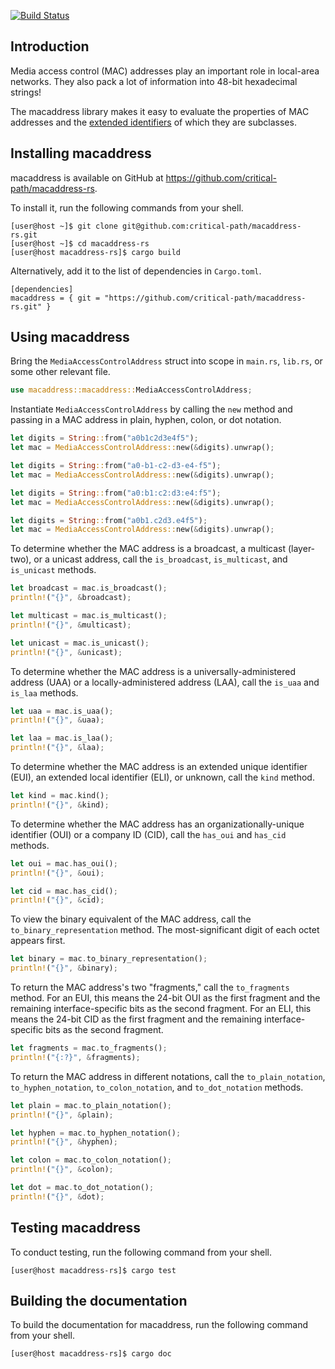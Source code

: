 [![Build Status](https://travis-ci.com/critical-path/macaddress-rs.svg?branch=master)](https://travis-ci.com/critical-path/macaddress-rs)

## Introduction

Media access control (MAC) addresses play an important role in local-area networks.  They also pack a lot of information into 48-bit hexadecimal strings!

The macaddress library makes it easy to evaluate the properties of MAC addresses and the [extended identifiers](https://standards.ieee.org/products-services/regauth/tut/index.html) of which they are subclasses.


## Installing macaddress

macaddress is available on GitHub at https://github.com/critical-path/macaddress-rs.

To install it, run the following commands from your shell.

```console
[user@host ~]$ git clone git@github.com:critical-path/macaddress-rs.git
[user@host ~]$ cd macaddress-rs
[user@host macaddress-rs]$ cargo build
```

Alternatively, add it to the list of dependencies in `Cargo.toml`.

```vim
[dependencies]
macaddress = { git = "https://github.com/critical-path/macaddress-rs.git" }
```


## Using macaddress

Bring the `MediaAccessControlAddress` struct into scope in `main.rs`, `lib.rs`, or some other relevant file.

```rust
use macaddress::macaddress::MediaAccessControlAddress;
```

Instantiate `MediaAccessControlAddress` by calling the `new` method and passing in a MAC address in plain, hyphen, colon, or dot notation.

```rust
let digits = String::from("a0b1c2d3e4f5");
let mac = MediaAccessControlAddress::new(&digits).unwrap();
```

```rust
let digits = String::from("a0-b1-c2-d3-e4-f5");
let mac = MediaAccessControlAddress::new(&digits).unwrap();
```

```rust
let digits = String::from("a0:b1:c2:d3:e4:f5");
let mac = MediaAccessControlAddress::new(&digits).unwrap();
```

```rust
let digits = String::from("a0b1.c2d3.e4f5");
let mac = MediaAccessControlAddress::new(&digits).unwrap();
```

To determine whether the MAC address is a broadcast, a multicast (layer-two), or a unicast address, call the `is_broadcast`, `is_multicast`, and `is_unicast` methods.

```rust
let broadcast = mac.is_broadcast();
println!("{}", &broadcast);
```

```rust
let multicast = mac.is_multicast();
println!("{}", &multicast);
```

```rust
let unicast = mac.is_unicast();
println!("{}", &unicast);
```

To determine whether the MAC address is a universally-administered address (UAA) or a locally-administered address (LAA), call the `is_uaa` and `is_laa` methods.

```rust
let uaa = mac.is_uaa();
println!("{}", &uaa);
```

```rust
let laa = mac.is_laa();
println!("{}", &laa);
```

To determine whether the MAC address is an extended unique identifier (EUI), an extended local identifier (ELI), or unknown, call the `kind` method.

```rust
let kind = mac.kind();
println!("{}", &kind);
```

To determine whether the MAC address has an organizationally-unique identifier (OUI) or a company ID (CID), call the `has_oui` and `has_cid` methods.

```rust
let oui = mac.has_oui();
println!("{}", &oui);
```

```rust
let cid = mac.has_cid();
println!("{}", &cid);
```

To view the binary equivalent of the MAC address, call the `to_binary_representation` method.  The most-significant digit of each octet appears first.

```rust
let binary = mac.to_binary_representation();
println!("{}", &binary);
```

To return the MAC address's two "fragments," call the `to_fragments` method.  For an EUI, this means the 24-bit OUI as the first fragment and the remaining interface-specific bits as the second fragment.  For an ELI, this means the 24-bit CID as the first fragment and the remaining interface-specific bits as the second fragment.

```rust
let fragments = mac.to_fragments();
println!("{:?}", &fragments);
```

To return the MAC address in different notations, call the `to_plain_notation`, `to_hyphen_notation`, `to_colon_notation`, and `to_dot_notation` methods.

```rust
let plain = mac.to_plain_notation();
println!("{}", &plain);
```

```rust
let hyphen = mac.to_hyphen_notation();
println!("{}", &hyphen);
```

```rust
let colon = mac.to_colon_notation();
println!("{}", &colon);
```

```rust
let dot = mac.to_dot_notation();
println!("{}", &dot);
```


## Testing macaddress

To conduct testing, run the following command from your shell.

```console
[user@host macaddress-rs]$ cargo test
```


## Building the documentation

To build the documentation for macaddress, run the following command from your shell.

```console
[user@host macaddress-rs]$ cargo doc
```
